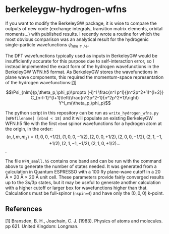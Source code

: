 # berkeleygw-hydrogen-wfns
If you want to modify the BerkeleyGW package, it is wise to compare the outputs of new code (exchange integrals, transition matrix elements, orbital moments...) with published results. I recently wrote a routine for which the most obvious comparison was an analytical result for the hydrogenic single-particle wavefunctions $\psi_{nlm\uparrow/\downarrow}$.

The DFT wavefunctions typically used as inputs in BerkeleyGW would be insufficiently accurate for this purpose due to self-interaction error, so I instead implemented the exact form of the hydrogen wavefunctions in the BerkeleyGW WFN.h5 format. As BerkeleyGW stores the wavefunctions in plane wave components, this required the momentum-space representation of the hydrogen wavefunctions:[[1]](#1)

$$\Psi_{nlm}(p,\theta_p,\phi_p)\propto (-i)^l \frac{n^l p^l}{(n^2p^2+1)^{l+2}} C_{n-l-1}^{l+1}\left(\frac{n^2p^2-1}{n^2p^2+1}\right) Y^l_m(\theta_p,\phi_p)$$

The python script in this repository can be run as `write_hydrogen_wfns.py [WFNfilename] [nbnd < 18]` and it will populate an existing BerkeleyGW WFN.h5 file with the first `nbnd` spinor wavefunctions for a hydrogen atom at the origin, in the order:
$$(n,l,m,m_s)=(1,0,0,+1/2),(1,0,0,-1/2),(2,0,0,+1/2),(2,0,0,-1/2),(2,1,-1,+1/2),(2,1,-1,-1/2),(2,1,0,+1/2)...$$.

The file `WFN_small.h5` contains one band and can be run with the command above to generate the number of states needed. It was generated from a calculation in Quantum ESPRESSO with a 100 Ry plane-wave cutoff in a 20 Å $\times$ 20 Å $\times$ 20 Å unit cell. These parameters provide fairly converged results up to the 3s/3p states, but it may be useful to generate another calculation with a higher cutoff or larger box for wavefunctions higher than that. Calculations must be full-spinor (`nspin=4`) and have only the $(0,0,0)$ k-point.


## References
<a id="1">[1]</a> 
Bransden, B. H., Joachain, C. J. (1983). Physics of atoms and molecules. pp 621. United Kingdom: Longman.
